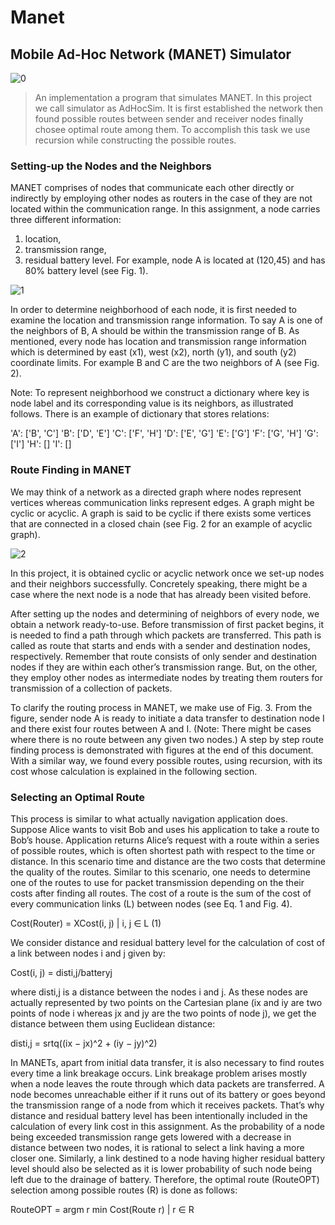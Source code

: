 # Manet
## Mobile Ad-Hoc Network (MANET) Simulator

![0](https://user-images.githubusercontent.com/32525636/82225550-046cb580-992e-11ea-8a8c-651edb322fa1.png)

> An implementation a program that simulates MANET. In this project we call simulator as AdHocSim. It is first established the network then found possible routes between sender and receiver nodes finally chosee optimal route among them. To accomplish this task we use recursion while constructing the possible routes.

### Setting-up the Nodes and the Neighbors

MANET comprises of nodes that communicate each other directly or indirectly by employing other nodes as routers in the case of they are not located within the communication range. In this assignment, a node carries three different information: 
1. location, 
2. transmission range,
3. residual battery level. For example, node A is located at (120,45) and has 80% battery level (see Fig. 1).

![1](https://user-images.githubusercontent.com/32525636/82225053-4f39fd80-992d-11ea-8d4f-aef5280b5910.png)

In order to determine neighborhood of each node, it is first needed to examine the location and transmission range information. To say
A is one of the neighbors of B, A should be within the transmission range of B. As mentioned, every node has location and transmission
range information which is determined by east (x1), west (x2), north (y1), and south (y2) coordinate limits. For example B and C are the two neighbors of A (see Fig. 2). 

Note: To represent neighborhood we  construct a dictionary where key is node label and its corresponding value is its neighbors, as illustrated follows. There is an example of dictionary that stores relations:

'A': ['B', 'C']
'B': ['D', 'E']
'C': ['F', 'H']
'D': ['E', 'G']
'E': ['G']
'F': ['G', 'H']
'G': ['I']
'H': []
'I': []

### Route Finding in MANET

We may think of a network as a directed graph where nodes represent vertices whereas communication links represent edges. A graph might be cyclic or acyclic. A graph is said to be cyclic if there exists some vertices that are connected in a closed chain (see Fig. 2 for an example of acyclic graph).

![2](https://user-images.githubusercontent.com/32525636/82225203-91fbd580-992d-11ea-8239-1f142b684b3a.png)  

In this project, it is obtained cyclic or acyclic network once we set-up nodes and their neighbors successfully. Concretely speaking, there might be a case where the next node is a node that has already been visited before. 

After setting up the nodes and determining of neighbors of every node, we obtain a network ready-to-use. Before transmission of first packet begins, it is needed to find a path through which packets are transferred. This path is called as route that starts and ends with a sender and destination nodes, respectively. Remember that route consists of only sender and destination nodes if they are within each other’s transmission range. But, on the other, they employ other nodes as intermediate nodes by treating them routers for transmission of a collection of packets. 

To clarify the routing process in MANET, we make use of Fig. 3. From the figure, sender node A is ready to initiate a data transfer to destination node I and there exist four routes between A and I. (Note: There might be cases where there is no route between any given two nodes.) A step by step route finding process is demonstrated with figures at the end of this document. With a similar way, we found every possible routes, using recursion, with its cost whose calculation is explained in the following section.

### Selecting an Optimal Route

This process is similar to what actually navigation application does. Suppose Alice wants to visit Bob and uses his application to take a route to Bob’s house. Application returns Alice’s request with a route within a series of possible routes, which is often shortest path with respect to the time or distance. In this scenario time and distance are the two costs that determine the quality of the routes. Similar to this scenario, one needs to determine one of the routes to use for packet transmission depending on the their costs after finding all routes. The cost of a route is the sum of the cost of every communication links (L) between nodes (see Eq. 1 and Fig. 4). 
  
Cost(Router) = XCost(i, j) | i, j ∈ L (1)

We consider distance and residual battery level for the calculation of cost of a link between nodes i and j given by:


Cost(i, j) = disti,j/batteryj

where disti,j is a distance between the nodes i and j. As these nodes are actually represented by two points on the Cartesian plane (ix and iy are two points of node i whereas jx and jy are the two points of node j), we get the distance between them using Euclidean
distance:

disti,j = srtq((ix − jx)^2 + (iy − jy)^2)


In MANETs, apart from initial data transfer, it is also necessary to find routes every time a link breakage occurs. Link breakage problem arises mostly when a node leaves the route through which data packets are transferred. A node becomes unreachable either if it runs out of its battery or goes beyond the transmission range of a node from which it receives packets. That’s why distance and residual battery level has been intentionally included in the calculation of every link cost in this assignment. As the probability of a node being exceeded transmission range gets lowered with a decrease in distance between two nodes, it is rational to select a link having a more closer one. Similarly, a link destined to a node having higher residual battery level should also be selected as it is lower probability of such node being left due to the drainage of battery. Therefore, the optimal route (RouteOPT) selection among possible routes (R) is done as follows:

RouteOPT = argm r min Cost(Route r) | r ∈ R

### 
